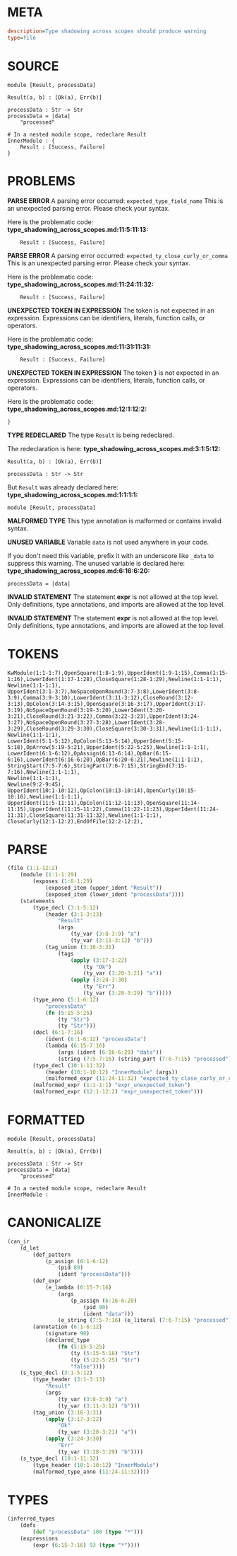 # META
~~~ini
description=Type shadowing across scopes should produce warning
type=file
~~~
# SOURCE
~~~roc
module [Result, processData]

Result(a, b) : [Ok(a), Err(b)]

processData : Str -> Str
processData = |data|
    "processed"

# In a nested module scope, redeclare Result
InnerModule : {
    Result : [Success, Failure]
}
~~~
# PROBLEMS
**PARSE ERROR**
A parsing error occurred: `expected_type_field_name`
This is an unexpected parsing error. Please check your syntax.

Here is the problematic code:
**type_shadowing_across_scopes.md:11:5:11:13:**
```roc
    Result : [Success, Failure]
```


**PARSE ERROR**
A parsing error occurred: `expected_ty_close_curly_or_comma`
This is an unexpected parsing error. Please check your syntax.

Here is the problematic code:
**type_shadowing_across_scopes.md:11:24:11:32:**
```roc
    Result : [Success, Failure]
```


**UNEXPECTED TOKEN IN EXPRESSION**
The token  is not expected in an expression.
Expressions can be identifiers, literals, function calls, or operators.

Here is the problematic code:
**type_shadowing_across_scopes.md:11:31:11:31:**
```roc
    Result : [Success, Failure]
```


**UNEXPECTED TOKEN IN EXPRESSION**
The token **}** is not expected in an expression.
Expressions can be identifiers, literals, function calls, or operators.

Here is the problematic code:
**type_shadowing_across_scopes.md:12:1:12:2:**
```roc
}
```


**TYPE REDECLARED**
The type ``Result`` is being redeclared.

The redeclaration is here:
**type_shadowing_across_scopes.md:3:1:5:12:**
```roc
Result(a, b) : [Ok(a), Err(b)]

processData : Str -> Str
```

But ``Result`` was already declared here:
**type_shadowing_across_scopes.md:1:1:1:1:**
```roc
module [Result, processData]
```


**MALFORMED TYPE**
This type annotation is malformed or contains invalid syntax.

**UNUSED VARIABLE**
Variable ``data`` is not used anywhere in your code.

If you don't need this variable, prefix it with an underscore like `_data` to suppress this warning.
The unused variable is declared here:
**type_shadowing_across_scopes.md:6:16:6:20:**
```roc
processData = |data|
```


**INVALID STATEMENT**
The statement **expr** is not allowed at the top level.
Only definitions, type annotations, and imports are allowed at the top level.

**INVALID STATEMENT**
The statement **expr** is not allowed at the top level.
Only definitions, type annotations, and imports are allowed at the top level.

# TOKENS
~~~zig
KwModule(1:1-1:7),OpenSquare(1:8-1:9),UpperIdent(1:9-1:15),Comma(1:15-1:16),LowerIdent(1:17-1:28),CloseSquare(1:28-1:29),Newline(1:1-1:1),
Newline(1:1-1:1),
UpperIdent(3:1-3:7),NoSpaceOpenRound(3:7-3:8),LowerIdent(3:8-3:9),Comma(3:9-3:10),LowerIdent(3:11-3:12),CloseRound(3:12-3:13),OpColon(3:14-3:15),OpenSquare(3:16-3:17),UpperIdent(3:17-3:19),NoSpaceOpenRound(3:19-3:20),LowerIdent(3:20-3:21),CloseRound(3:21-3:22),Comma(3:22-3:23),UpperIdent(3:24-3:27),NoSpaceOpenRound(3:27-3:28),LowerIdent(3:28-3:29),CloseRound(3:29-3:30),CloseSquare(3:30-3:31),Newline(1:1-1:1),
Newline(1:1-1:1),
LowerIdent(5:1-5:12),OpColon(5:13-5:14),UpperIdent(5:15-5:18),OpArrow(5:19-5:21),UpperIdent(5:22-5:25),Newline(1:1-1:1),
LowerIdent(6:1-6:12),OpAssign(6:13-6:14),OpBar(6:15-6:16),LowerIdent(6:16-6:20),OpBar(6:20-6:21),Newline(1:1-1:1),
StringStart(7:5-7:6),StringPart(7:6-7:15),StringEnd(7:15-7:16),Newline(1:1-1:1),
Newline(1:1-1:1),
Newline(9:2-9:45),
UpperIdent(10:1-10:12),OpColon(10:13-10:14),OpenCurly(10:15-10:16),Newline(1:1-1:1),
UpperIdent(11:5-11:11),OpColon(11:12-11:13),OpenSquare(11:14-11:15),UpperIdent(11:15-11:22),Comma(11:22-11:23),UpperIdent(11:24-11:31),CloseSquare(11:31-11:32),Newline(1:1-1:1),
CloseCurly(12:1-12:2),EndOfFile(12:2-12:2),
~~~
# PARSE
~~~clojure
(file (1:1-12:2)
	(module (1:1-1:29)
		(exposes (1:8-1:29)
			(exposed_item (upper_ident "Result"))
			(exposed_item (lower_ident "processData"))))
	(statements
		(type_decl (3:1-5:12)
			(header (3:1-3:13)
				"Result"
				(args
					(ty_var (3:8-3:9) "a")
					(ty_var (3:11-3:12) "b")))
			(tag_union (3:16-3:31)
				(tags
					(apply (3:17-3:22)
						(ty "Ok")
						(ty_var (3:20-3:21) "a"))
					(apply (3:24-3:30)
						(ty "Err")
						(ty_var (3:28-3:29) "b")))))
		(type_anno (5:1-6:12)
			"processData"
			(fn (5:15-5:25)
				(ty "Str")
				(ty "Str")))
		(decl (6:1-7:16)
			(ident (6:1-6:12) "processData")
			(lambda (6:15-7:16)
				(args (ident (6:16-6:20) "data"))
				(string (7:5-7:16) (string_part (7:6-7:15) "processed"))))
		(type_decl (10:1-11:32)
			(header (10:1-10:12) "InnerModule" (args))
			(malformed_expr (11:24-11:32) "expected_ty_close_curly_or_comma"))
		(malformed_expr (1:1-1:1) "expr_unexpected_token")
		(malformed_expr (12:1-12:2) "expr_unexpected_token")))
~~~
# FORMATTED
~~~roc
module [Result, processData]

Result(a, b) : [Ok(a), Err(b)]

processData : Str -> Str
processData = |data|
	"processed"

# In a nested module scope, redeclare Result
InnerModule : 

~~~
# CANONICALIZE
~~~clojure
(can_ir
	(d_let
		(def_pattern
			(p_assign (6:1-6:12)
				(pid 89)
				(ident "processData")))
		(def_expr
			(e_lambda (6:15-7:16)
				(args
					(p_assign (6:16-6:20)
						(pid 90)
						(ident "data")))
				(e_string (7:5-7:16) (e_literal (7:6-7:15) "processed"))))
		(annotation (6:1-6:12)
			(signature 98)
			(declared_type
				(fn (5:15-5:25)
					(ty (5:15-5:18) "Str")
					(ty (5:22-5:25) "Str")
					"false"))))
	(s_type_decl (3:1-5:12)
		(type_header (3:1-3:13)
			"Result"
			(args
				(ty_var (3:8-3:9) "a")
				(ty_var (3:11-3:12) "b")))
		(tag_union (3:16-3:31)
			(apply (3:17-3:22)
				"Ok"
				(ty_var (3:20-3:21) "a"))
			(apply (3:24-3:30)
				"Err"
				(ty_var (3:28-3:29) "b"))))
	(s_type_decl (10:1-11:32)
		(type_header (10:1-10:12) "InnerModule")
		(malformed_type_anno (11:24-11:32))))
~~~
# TYPES
~~~clojure
(inferred_types
	(defs
		(def "processData" 100 (type "*")))
	(expressions
		(expr (6:15-7:16) 93 (type "*"))))
~~~